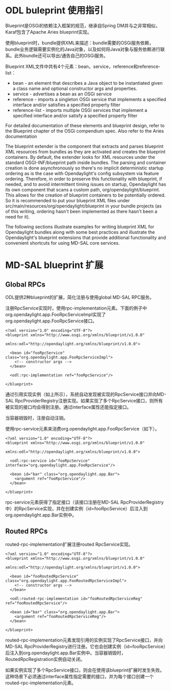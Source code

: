 ODL buleprint 使用指引
====================

Blueprint是OSGi的依赖注入框架的规范，继承自Spring DM并与之非常相似，Karaf包含了Apache Aries blueprint实现。

使用blueprint时，bundle提供XML来描述：bundle需要的OSGi服务依赖，bundle业务逻辑需要实例化的Java对象，以及如何将Java对象与服务依赖进行联系。此外bundle还可以导出/通告自己的OSGi服务。

Blueprint XML文件中共有4个元素：bean，service，reference和reference-list：

- bean - an element that describes a Java object to be instantiated given a class name and optional constructor args and properties.
- service - advertises a bean as an OSGi service
- reference - imports a singleton OSGi service that implements a specified interface and/or satisfies a specified property filter
- reference-list - imports multiple OSGi services that implement a specified interface and/or satisfy a specified property filter


For detailed documentation of these elements and blueprint design, refer to the Blueprint chapter of the OSGi compendium spec. Also refer to the Aries documentation

The blueprint extender is the component that extracts and parses blueprint XML resources from bundles as they are activated and creates the blueprint containers. By default, the extender looks for XML resources under the standard OSGI-INF/blueprint path inside bundles. The parsing and container creation is done asynchronously so there's no implicit deterministic startup ordering as is the case with Opendaylight's config subsystem via feature ordering. Therefore, in order to preserve this functionality with blueprint, if needed, and to avoid intermittent timing issues on startup, Opendaylight has its own component that scans a custom path, org/opendaylight/blueprint. This allows for the creation of blueprint containers to be potentially ordered. So it is recommended to put your blueprint XML files under src/main/resources/org/opendaylight/blueprint in your bundle projects (as of this writing, ordering hasn't been implemented as there hasn't been a need for it).

The following sections illustrate examples for writing blueprint XML for Opendaylight bundles along with some best practices and illustrate the Opendaylight's blueprint extensions that provide additional functionality and convenient shortcuts for using MD-SAL core services. 

# MD-SAL blueprint 扩展
## Global RPCs

ODL提供2种blueprint的扩展，简化注册与使用global MD-SAL RPC服务。

注册RpcService实现时，使用rpc-implementation元素。下面的例子中org.opendaylight.app.FooRpcServiceImpl实现了org.opendaylight.app.FooRpcService接口。

```
<?xml version="1.0" encoding="UTF-8"?>
<blueprint xmlns="http://www.osgi.org/xmlns/blueprint/v1.0.0"
                 xmlns:odl="http://opendaylight.org/xmlns/blueprint/v1.0.0">

  <bean id="fooRpcService" class="org.opendaylight.app.FooRpcServiceImpl">
    <!-- constructor args -->
  </bean>

  <odl:rpc-implementation ref="fooRpcService"/>

</blueprint>
```

通过引用实现实例（如上所示），系统自动发现被实现的RpcService接口并向MD-SAL RpcProviderRegistry注册实现。如果实现了多个RpcService接口，则所有被实现的接口均会得到注册。通过interface属性还能指定接口。

当容器销毁时，注册自动注销。

使用rpc-service元素来消费org.opendaylight.app.FooRpcService（如下）。

```
<?xml version="1.0" encoding="UTF-8"?>
<blueprint xmlns="http://www.osgi.org/xmlns/blueprint/v1.0.0"
                 xmlns:odl="http://opendaylight.org/xmlns/blueprint/v1.0.0">

  <odl:rpc-service id="fooRpcService" interface="org.opendaylight.app.FooRpcService"/>

  <bean id="bar" class="org.opendaylight.app.Bar">
    <argument ref="fooRpcService"/>
  </bean>

</blueprint>
```

rpc-service元素获得了指定接口（该接口注册在MD-SAL RpcProviderRegistry中）的RpcService实现，并在创建实例（id=fooRpcService）后注入到org.opendaylight.app.Bar实例中。

## Routed RPCs

routed-rpc-implementation扩展注册routed RpcService实现。

```
<?xml version="1.0" encoding="UTF-8"?>
<blueprint xmlns="http://www.osgi.org/xmlns/blueprint/v1.0.0"
                 xmlns:odl="http://opendaylight.org/xmlns/blueprint/v1.0.0">

  <bean id="fooRoutedRpcService" class="org.opendaylight.app.FooRoutedRpcServiceImpl">
    <!-- constructor args -->
  </bean>

  <odl:routed-rpc-implementation id="fooRoutedRpcServiceReg" ref="fooRoutedRpcService"/>

  <bean id="bar" class="org.opendaylight.app.Bar">
    <argument ref="fooRoutedRpcServiceReg"/>
  </bean>

</blueprint>
```

routed-rpc-implementation元素发现引用的实例实现了RpcService接口，并向MD-SAL RpcProviderRegistry进行注册。它也会创建实例（id=fooRpcService）后注入到org.opendaylight.app.Bar实例中。当容器销毁时，RoutedRpcRegistration实例自动关闭。

如果实例实现了多个RpcService接口，则会在使用该blueprint扩展时发生失败。这种场景下必须通过interface属性指定需要的接口，并为每个接口创建一个routed-rpc-implementation元素。
